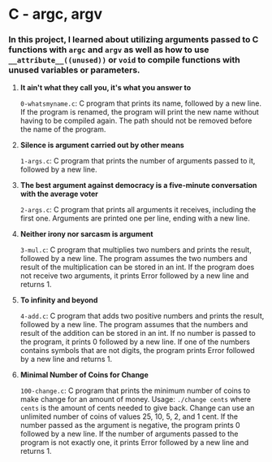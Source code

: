 <h1>C - argc, argv</h1>
    <h3>In this project, I learned about utilizing arguments passed to C functions with <code>argc</code> and <code>argv</code> as well as how to use <code>__attribute__((unused))</code> or <code>void</code> to compile functions with unused variables or parameters.</h3>   
    <ol>
        <li>
            <p><strong>It ain't what they call you, it's what you answer to</strong></p>
            <p><code>0-whatsmyname.c</code>: C program that prints its name, followed by a new line. If the program is renamed, the program will print the new name without having to be compiled again. The path should not be removed before the name of the program.</p>
        </li>
        <li>
            <p><strong>Silence is argument carried out by other means</strong></p>
            <p><code>1-args.c</code>: C program that prints the number of arguments passed to it, followed by a new line.</p>
        </li>
        <li>
            <p><strong>The best argument against democracy is a five-minute conversation with the average voter</strong></p>
            <p><code>2-args.c</code>: C program that prints all arguments it receives, including the first one. Arguments are printed one per line, ending with a new line.</p>
        </li>
        <li>
            <p><strong>Neither irony nor sarcasm is argument</strong></p>
            <p><code>3-mul.c</code>: C program that multiplies two numbers and prints the result, followed by a new line. The program assumes the two numbers and result of the multiplication can be stored in an int. If the program does not receive two arguments, it prints Error followed by a new line and returns 1.</p>
        </li>
        <li>
            <p><strong>To infinity and beyond</strong></p>
            <p><code>4-add.c</code>: C program that adds two positive numbers and prints the result, followed by a new line. The program assumes that the numbers and result of the addition can be stored in an int. If no number is passed to the program, it prints 0 followed by a new line. If one of the numbers contains symbols that are not digits, the program prints Error followed by a new line and returns 1.</p>
        </li>
        <li>
            <p><strong>Minimal Number of Coins for Change</strong></p>
            <p><code>100-change.c</code>: C program that prints the minimum number of coins to make change for an amount of money. Usage: <code>./change cents</code> where <code>cents</code> is the amount of cents needed to give back. Change can use an unlimited number of coins of values 25, 10, 5, 2, and 1 cent. If the number passed as the argument is negative, the program prints 0 followed by a new line. If the number of arguments passed to the program is not exactly one, it prints Error followed by a new line and returns 1.</p>
        </li>
    </ol>
